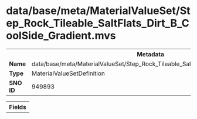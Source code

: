 <h1>data/base/meta/MaterialValueSet/Step_Rock_Tileable_SaltFlats_Dirt_B_CoolSide_Gradient.mvs</h1><table><tr><th colspan="100%">Metadata</th></tr><tr><td><b>Name</b></td><td>data/base/meta/MaterialValueSet/Step_Rock_Tileable_SaltFlats_Dirt_B_CoolSide_Gradient.mvs</td></tr><tr><td><b>Type</b></td><td>MaterialValueSetDefinition</td></tr><tr><td><b>SNO ID</b></td><td>949893</td></tr></table>

<table><tr><th colspan="100%">Fields</th></tr></table>

